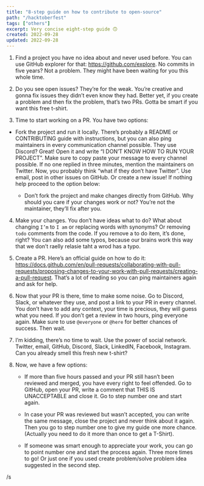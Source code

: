 ```yaml
---
title: "8-step guide on how to contribute to open-source"
path: "/hacktoberfest"
tags: ["others"]
excerpt: Very concise eight-step guide 🙃
created: 2022-09-28
updated: 2022-09-28
---
```


1. Find a project you have no idea about and never used before. You can use GitHub explorer for that: https://github.com/explore. No commits in five years? Not a problem. They might have been waiting for you this whole time.

2. Do you see open issues? They’re for the weak. You’re creative and gonna fix issues they didn’t even know they had. Better yet, if you create a problem and then fix the problem, that’s two PRs. Gotta be smart if you want this free t-shirt.

3.	Time to start working on a PR. You have two options:

  * Fork the project and run it locally. There’s probably a README or CONTRIBUTING guide with instructions, but you can also ping maintainers in every communication channel possible. They use Discord? Great! Open it and write “I DON’T KNOW HOW TO RUN YOUR PROJECT”. Make sure to copy paste your message to every channel possible. If no one replied in three minutes, mention the maintainers on Twitter. Now, you probably think “what if they don’t have Twitter”. Use email, post in other issues on GitHub. Or create a new issue! If nothing help proceed to the option below:

	* Don’t fork the project and make changes directly from GitHub. Why should you care if your changes work or not? You’re not the maintainer, they’ll fix after you.

4. Make your changes. You don’t have ideas what to do? What about changing `I’m` to `I am` or replacing words with synonyms? Or removing `todo` comments from the code. If you remove a to do item, it’s done, right? You can also add some typos, because our brains work this way that we don’t raelly relasie taht a wrod has a typo. 

5. Create a PR. Here’s an official guide on how to do it: https://docs.github.com/en/pull-requests/collaborating-with-pull-requests/proposing-changes-to-your-work-with-pull-requests/creating-a-pull-request. That’s a lot of reading so you can ping maintainers again and ask for help.

6. Now that your PR is there, time to make some noise. Go to Discord, Slack, or whatever they use, and post a link to your PR in every channel. You don’t have to add any context, your time is precious, they will guess what you need. If you don’t get a review in two hours, ping everyone again. Make sure to use `@everyone` or `@here` for better chances of success. Then wait.

7. I’m kidding, there’s no time to wait. Use the power of social network. Twitter, email, GitHub, Discord, Slack, LinkedIN, Facebook, Instagram. Can you already smell this fresh new t-shirt?

8. Now, we have a few options:

	* If more than five hours passed and your PR still hasn’t been reviewed and merged, you have every right to feel offended. Go to GitHub, open your PR, write a comment that THIS IS UNACCEPTABLE and close it. Go to step number one and start again.

	* In case your PR was reviewed but wasn’t accepted, you can write the same message, close the project and never think about it again. Then you go to step number one to give my guide one more chance. (Actually you need to do it more than once to get a T-Shirt).

	* If someone was smart enough to appreciate your work, you can go to point number one and start the process again. Three more times to go! Or just one if you used create problem/solve problem idea suggested in the second step.

/s 

